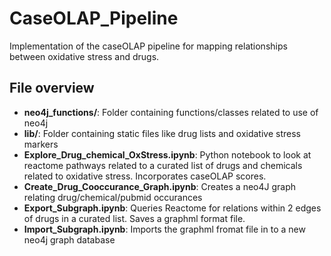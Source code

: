 # CaseOLAP_Pipeline
Implementation of the caseOLAP pipeline for mapping relationships between oxidative stress and drugs.

## File overview
- __neo4j_functions/__: Folder containing functions/classes related to use of neo4j
- __lib/__: Folder containing static files like drug lists and oxidative stress markers
- __Explore_Drug_chemical_OxStress.ipynb__: Python notebook to look at reactome pathways related to a curated list of drugs and chemicals related to oxidative stress. Incorporates caseOLAP scores.
- __Create_Drug_Cooccurance_Graph.ipynb__: Creates a neo4J graph relating drug/chemical/pubmid occurances
- __Export_Subgraph.ipynb__: Queries Reactome for relations within 2 edges of drugs in a curated list. Saves a graphml format file.
- __Import_Subgraph.ipynb__: Imports the graphml fromat file in to a new neo4j graph database

